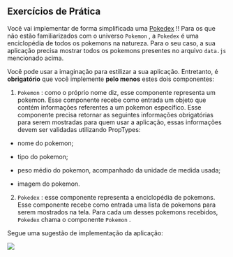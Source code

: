 ## Exercícios de Prática

Você vai implementar de forma simplificada uma [Pokedex](https://bulbapedia.bulbagarden.net/wiki/Pok%C3%A9dex) !! Para os que não estão familiarizados com o universo `Pokemon` , a `Pokedex` é uma enciclopédia de todos os pokemons na natureza. Para o seu caso, a sua aplicação precisa mostrar todos os pokemons presentes no arquivo `data.js` mencionado acima.

Você pode usar a imaginação para estilizar a sua aplicação. Entretanto, é **obrigatório** que você implemente **pelo menos** estes dois componentes:

  1. `Pokemon` : como o próprio nome diz, esse componente representa um pokemon. Esse componente recebe como entrada um objeto que contém informações referentes a um pokemon específico. Esse componente precisa retornar as seguintes informações obrigatórias para serem mostradas para quem usar a aplicação, essas informações devem ser validadas utilizando PropTypes:


 - nome do pokemon;

 - tipo do pokemon;

 - peso médio do pokemon, acompanhado da unidade de medida usada;

 - imagem do pokemon.

  2. `Pokedex` : esse componente representa a enciclopédia de pokemons. Esse componente recebe como entrada uma lista de pokemons para serem mostrados na tela. Para cada um desses pokemons recebidos, `Pokedex` chama o componente `Pokemon` .

Segue uma sugestão de implementação da aplicação:

![](https://s3.us-east-2.amazonaws.com/assets.app.betrybe.com/front-end/react/components/my-pokedex-project-ea45ad91e83d132aa28598905106cbe2.gif)
